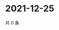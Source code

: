 # 2021-12-25

共 0 条

<!-- BEGIN WEIBO -->
<!-- 最后更新时间 Sat Dec 25 2021 14:14:05 GMT+0800 (China Standard Time) -->

<!-- END WEIBO -->
